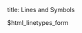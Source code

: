 title: Lines and Symbols

<div class="text-center">$html_linetypes_form</div>
<div data-options='gexamples.linetypes' style='max-width: 700px' class="center-block" giotto-chart></div>